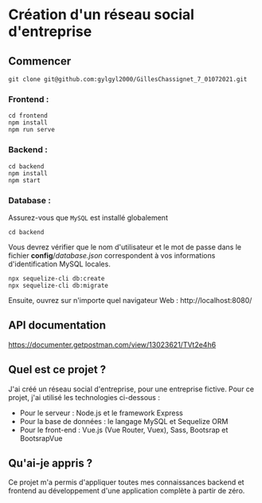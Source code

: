# Création d'un réseau social d'entreprise

## Commencer

`git clone git@github.com:gylgyl2000/GillesChassignet_7_01072021.git`

### Frontend :

```
cd frontend
npm install 
npm run serve
```

### Backend :

```
cd backend
npm install
npm start
```

### Database :

Assurez-vous que `MySQL` est installé globalement

```
cd backend
```

Vous devrez vérifier que le nom d'utilisateur et le mot de passe dans le fichier **config**/*database.json* correspondent à vos informations d'identification MySQL locales.

```
npx sequelize-cli db:create
npx sequelize-cli db:migrate
```

Ensuite, ouvrez sur n'importe quel navigateur Web : http://localhost:8080/

## API documentation

https://documenter.getpostman.com/view/13023621/TVt2e4h6

## Quel est ce projet ?

J'ai créé un réseau social d'entreprise, pour une entreprise fictive. Pour ce projet, j'ai utilisé les technologies ci-dessous :
- Pour le serveur : Node.js et le framework Express
- Pour la base de données : le langage MySQL et Sequelize ORM
- Pour le front-end : Vue.js (Vue Router, Vuex), Sass, Bootsrap et BootsrapVue

## Qu'ai-je appris ?

Ce projet m'a permis d'appliquer toutes mes connaissances backend et frontend au développement d'une application complète à partir de zéro.

